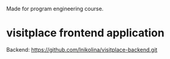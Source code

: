 Made for program engineering course.

# visitplace frontend application

Backend: https://github.com/lnikolina/visitplace-backend.git

